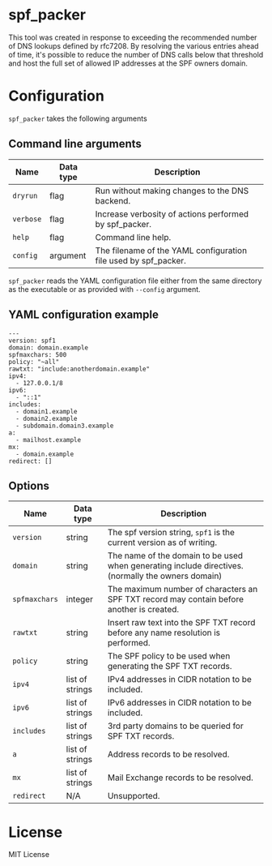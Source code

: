 
# spf_packer

This tool was created in response to exceeding the recommended number of DNS lookups defined by rfc7208.
By resolving the various entries ahead of time, it's possible to reduce the number of DNS calls below
that threshold and host the full set of allowed IP addresses at the SPF owners domain.


# Configuration

`spf_packer` takes the following arguments

## Command line arguments
| Name | Data type | Description |
| ---| --- | --- |
| `dryrun` | flag | Run without making changes to the DNS backend. |
| `verbose` | flag | Increase verbosity of actions performed by spf_packer. |
| `help` | flag | Command line help. |
| `config` | argument | The filename of the YAML configuration file used by spf_packer. |

`spf_packer` reads the YAML configuration file either from the same directory as the executable or
as provided with `--config` argument.

## YAML configuration example

```
---
version: spf1
domain: domain.example
spfmaxchars: 500
policy: "~all"
rawtxt: "include:anotherdomain.example"
ipv4:
  - 127.0.0.1/8
ipv6:
  - "::1"
includes:
  - domain1.example
  - domain2.example
  - subdomain.domain3.example
a:
  - mailhost.example
mx:
  - domain.example
redirect: []
```
## Options
| Name | Data type | Description |
| ---| --- | --- |
| `version` | string | The spf version string, `spf1` is the current version as of writing. |
| `domain` | string | The name of the domain to be used when generating include directives. (normally the owners domain) |
| `spfmaxchars` | integer | The maximum number of characters an SPF TXT record may contain before another is created. |
| `rawtxt` | string | Insert raw text into the SPF TXT record before any name resolution is performed. |
| `policy` | string | The SPF policy to be used when generating the SPF TXT records. |
| `ipv4` | list of strings | IPv4 addresses in CIDR notation to be included. |
| `ipv6` | list of strings | IPv6 addresses in CIDR notation to be included. |
| `includes` | list of strings | 3rd party domains to be queried for SPF TXT records. |
| `a` | list of strings | Address records to be resolved. |
| `mx` | list of strings | Mail Exchange records to be resolved. |
| `redirect` | N/A| Unsupported. |

# License

MIT License
